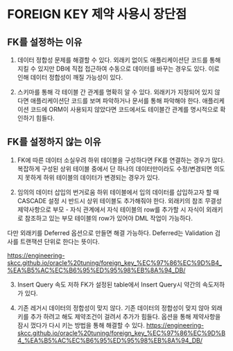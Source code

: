 # FOREIGN KEY 제약 사용시 장단점

## FK를 설정하는 이유
1. 데이터 정합성 문제를 해결할 수 있다.
외래키 없이도 애플리케이션단 코드를 통해 지킬 수 있지만 DB에 직접 접근하여 수동으로 데이터를 바꾸는 경우도 있다. 이로 인해 데이터 정합성이 깨질 가능성이 있다.

2. 스키마를 통해 각 테이블 간 관계를 명확히 알 수 있다.
외래키가 지정되어 있지 않다면 애플리케이션단 코드를 보며 파악하거나 문서를 통해 파악해야 한다. 애플리케이션 코드에 ORM이 사용되지 않았다면 코드에서도 테이블간 관계를 명시적으로 확인하기 힘들다.


## FK를 설정하지 않는 이유
1. FK에 따른 데이터 소실우려
하위 테이블을 구성하다면 FK를 연결하는 경우가 많다. 복잡하게 구성된 상위 테이블 중에서 단 하나의 데이터만이라도 수정/변경되면 의도지 못하게 하위 테이블의 데이터가 변경되는 경우가 있다.

2. 임의의 데이터 삽입의 번거로움
하위 테이블에서 입의 데이터를 삽입하고자 할 때 CASCADE 설정 시 반드시 상위 테이블도 추가해줘야 한다.
외래키의 참조 무결성 제약사항으로 부모 - 자식 관계에서 자식 테이블의 row를 추가할 시 자식이 외래키로 참조하고 있는 부모 테이블의 row가 있어야 DML 작업이 가능하다.

다만 외래키를 Deferred 옵션으로 만들면 해결 가능하다.
Deferred는 Validation 검사를 트랜잭션 단위로 한다는 뜻이다.

https://engineering-skcc.github.io/oracle%20tuning/foreign_key_%EC%97%86%EC%9D%B4_%EA%B5%AC%EC%B6%95%ED%95%98%EB%8A%94_DB/

3. Insert Query 속도 저하
FK가 설정된 table에서 Insert Query시 약간의 속도저하가 있다.

4. 기존 레거시 데이터의 정합성이 맞지 않다.
기존 데이터의 정합성이 맞지 않아 외래키를 추가 하려고 해도 제약조건이 걸려서 추가가 힘들다. 
옵션을 통해 제약사항을 잠시 껐다가 다시 키는 방법을 통해 해결할 수 있다.
https://engineering-skcc.github.io/oracle%20tuning/foreign_key_%EC%97%86%EC%9D%B4_%EA%B5%AC%EC%B6%95%ED%95%98%EB%8A%94_DB/